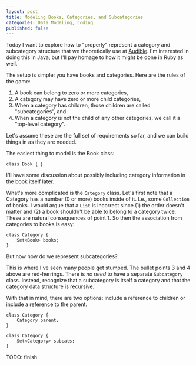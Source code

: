 ```yaml
---
layout: post
title: Modeling Books, Categories, and Subcategories
categories: Data Modeling, coding
published: false
---
```


Today I want to explore how to "properly" represent a category and subcategory structure that we theoretically use at [Audible](http://www.audible.com/).  I'm interested in doing this in Java, but I'll pay homage to how it might be done in Ruby as well.

The setup is simple: you have books and categories.  Here are the rules of the game:

1. A book can belong to zero or more categories,
2. A category may have zero or more child categories,
3. When a category has children, those children are called "subcategories", and
4. When a category is not the child of any other categories, we call it a "top-level category".

Let's assume these are the full set of requirements so far, and we can build things in as they are needed.

The easiest thing to model is the Book class:

    class Book { }

I'll have some discussion about possibly including category information in the book itself later.

What's more complicated is the `Category` class.  Let's first note that a Category has a number (0 or more) books inside of it.  I.e., some `Collection` of books.  I would argue that a `List` is incorrect since (1) the order doesn't matter and (2) a book shouldn't be able to belong to a category twice.  These are natural consequences of point 1.  So then the association from categories to books is easy:

    class Category {
        Set<Book> books;
    }

But now how do we represent subcategories?

This is where I've seen many people get stumped.  The bullet points 3 and 4 above are red-herrings.  There is *no need* to have a separate `Subcategory` class.  Instead, recognize that a subcategory is itself a category and that the category data structure is recursive.

With that in mind, there are two options: include a reference to children or include a reference to the parent.

    class Category {
        Category parent;
    }
    
    class Category {
        Set<Category> subcats;
    }

TODO: finish


